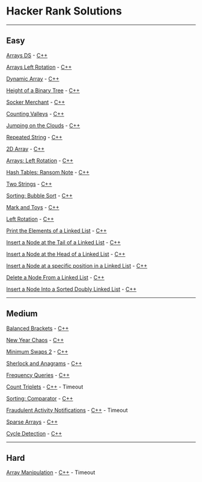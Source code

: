 # Hacker Rank Solutions

----
## Easy
[Arrays DS](https://www.hackerrank.com/challenges/arrays-ds/problem) - [C++](./arrays-ds.cpp)

[Arrays Left Rotation](https://www.hackerrank.com/challenges/ctci-array-left-rotation/problem) - [C++](./arrays-left-rotation.cpp)

[Dynamic Array](https://www.hackerrank.com/challenges/dynamic-array/problem) - [C++](./dynamic-array.cpp)

[Height of a Binary Tree](https://www.hackerrank.com/challenges/tree-height-of-a-binary-tree/problem) - [C++](./height-binary-tree.cpp)

[Socker Merchant](https://www.hackerrank.com/challenges/sock-merchant/problem) - [C++](./socker-merchant.cpp)

[Counting Valleys](https://www.hackerrank.com/challenges/counting-valleys/problem) - [C++](./counting-valleys.cpp)

[Jumping on the Clouds](https://www.hackerrank.com/challenges/jumping-on-the-clouds/problem) - [C++](./jumping-on-the-clouds.cpp)

[Repeated String](https://www.hackerrank.com/challenges/repeated-string/problem) - [C++](./repeated-string.cpp)

[2D Array](https://www.hackerrank.com/challenges/2d-array/problem) - [C++](./2d-array.cpp)

[Arrays: Left Rotation](https://www.hackerrank.com/challenges/ctci-array-left-rotation/problem) - [C++](./array-left-rotation.cpp)

[Hash Tables: Ransom Note](https://www.hackerrank.com/challenges/ctci-ransom-note/problem) - [C++](./ransom-note.cpp)

[Two Strings](https://www.hackerrank.com/challenges/two-strings/problem) - [C++](./two-strings.cpp)

[Sorting: Bubble Sort](https://www.hackerrank.com/challenges/ctci-bubble-sort/problem) - [C++](./bubble-sort.cpp)

[Mark and Toys](https://www.hackerrank.com/challenges/mark-and-toys/problem) - [C++](./mark-and-toys.cpp)

[Left Rotation](https://www.hackerrank.com/challenges/array-left-rotation/problem) - [C++](./left-rotation.cpp)

[Print the Elements of a Linked List](https://www.hackerrank.com/challenges/print-the-elements-of-a-linked-list/) - [C++](./print-the-elements-of-a-linked-list.cpp)

[Insert a Node at the Tail of a Linked List](https://www.hackerrank.com/challenges/insert-a-node-at-the-tail-of-a-linked-list/problem) - [C++](./insert-a-node-at-the-tail-of-a-linked-list.cpp)

[Insert a Node at the Head of a Linked List](https://www.hackerrank.com/challenges/insert-a-node-at-the-head-of-a-linked-list/problem) - [C++](./insert-a-node-at-the-head-of-a-linked-list.cpp)

[Insert a Node at a specific position in a Linked List](https://www.hackerrank.com/challenges/insert-a-node-at-a-specific-position-in-a-linked-list/problem) - [C++](./insert-a-node-at-a-specific-position-in-a-linked-list.cpp)

[Delete a Node From a Linked List](https://www.hackerrank.com/challenges/delete-a-node-from-a-linked-list/problem) - [C++](./delete-a-node.cpp)

[Insert a Node Into a Sorted Doubly Linked List](https://www.hackerrank.com/challenges/insert-a-node-into-a-sorted-doubly-linked-list/problem) - [C++](./insert-a-node-into-a-sorted-doubly-linked-list.cpp)

----
## Medium
[Balanced Brackets](https://www.hackerrank.com/challenges/balanced-brackets/problem) - [C++](./balanced-brackets.cpp)

[New Year Chaos](https://www.hackerrank.com/challenges/new-year-chaos/problem) - [C++](./new-year-chaos.cpp)

[Minimum Swaps 2](https://www.hackerrank.com/challenges/minimum-swaps-2/problem) - [C++](./minimum-swaps-2.cpp)

[Sherlock and Anagrams](https://www.hackerrank.com/challenges/sherlock-and-anagrams/problem) - [C++](./sherlock-and-anagrams.cpp)

[Frequency Queries](https://www.hackerrank.com/challenges/frequency-queries/problem) - [C++](./frequency-queries.cpp)

[Count Triplets](https://www.hackerrank.com/challenges/count-triplets-1/problem) - [C++](./count-triplets.cpp) - Timeout

[Sorting: Comparator](https://www.hackerrank.com/challenges/ctci-comparator-sorting/problem) - [C++](./sorting-comparator.cpp)

[Fraudulent Activity Notifications](https://www.hackerrank.com/challenges/fraudulent-activity-notifications/problem) - [C++](./fraudulent-activity-notifications.cpp) - Timeout

[Sparse Arrays](https://www.hackerrank.com/challenges/sparse-arrays/) - [C++](./sparse-arrays.cpp)

[Cycle Detection](https://www.hackerrank.com/challenges/detect-whether-a-linked-list-contains-a-cycle/problem) - [C++](cycle-detection.cpp)

----
## Hard

[Array Manipulation](https://www.hackerrank.com/challenges/crush/problem) - [C++](./array-manipulation.cpp) - Timeout
